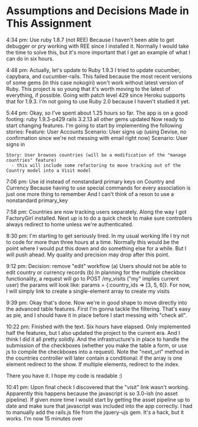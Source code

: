 Assumptions and Decisions Made in This Assignment
=================================================

4:34 pm:  Use ruby 1.8.7 (not REE)
  Because I haven't been able to get debugger or pry working with REE since I installed it.
  Normally I would take the time to solve this, but it's more important that I get an example of what I can do in six hours.

4:48 pm: Actually, let's update to Ruby 1.9.3
  I tried to update cucumber, capybara, and cucumber-rails.
  This failed because the most recent versions of some gems (in this case nokogiri) won't work without latest version of Ruby.
  This project is so young that it's worth moving to the latest of everything, if possible.
  Going with patch level 429 since Heroku supports that for 1.9.3.
  I'm not going to use Ruby 2.0 because I haven't studied it yet.

5:44 pm:
  Okay, so I've spent about 1.25 hours so far.
  The app is on a good footing:
    ruby 1.9.3-p429
    rails 3.2.13
    all other gems updated
  Now ready to start changing features.
  I'm going to start by implementing the following stories:
    Feature: User Accounts
      Scenario: User signs up (using Devise, no confirmation since we're not messing with email right now)
      Scenario: User signs in

    Story: User browses countries (will be a modification of the "manage countries" feature)
      - this will include some refactoring to move tracking out of the Country model into a Visit model

7:06 pm: Use id instead of nonstandard primary keys on Country and Currency
  Because having to use special commands for every association is just one more thing to remember
  And I can't think of a reson to use a nonstandard primary_key

7:58 pm:
  Countries are now tracking users separately.  Along the way I got FactoryGirl installed.
  Next up is to do a quick check to make sure controllers always redirect to home unless we're authenticated.

8:30 pm:
  I'm starting to get seriously tired.  In my usual working life I try not to code for more than three hours at a time.
  Normally this would be the point where I would put this down and do something else for a while.
  But I will push ahead.  My quality and precision may drop after this point.

9:12 pm: Decision: remove "edit" workflow
  (a) Users should not be able to edit country or currency records
  (b) In planning for the multiple checkbox functionality,
      a request will go to POST /my_visits ("my" implies current user)
      the params will look like:  params = {:country_ids => [3, 5, 6]}.
      For now, I will simply link to create a single-element array to create my visits

9:39 pm:
  Okay that's done.  Now we're in good shape to move directly into the advanced table features.
  First I'm gonna tackle the filtering.  That's easy as pie, and I should have it in place before I start messing with "check all".

10:22 pm:
  Finished with the text.  Six hours have elapsed.
  Only implemented half the features, but I also updated the project to the current era.
  And I think I did it all pretty solidly.
  And the infrastructure's in place to handle the submission of the checkboxes (whether you make the table a form, or use js to compile the checkboxes into a request).
  Note the "next_url" method in the countries controller will later contain a conditional:
    if the array is one element
      redirect to the show.
    If multiple elements,
      redirect to the index.

  There you have it.  I hope my code is readable :)


10:41 pm:
  Upon final check I discovered that the "visit" link wasn't working.
  Apparently this happens because the javascript is so 3.0-ish (no asset pipeline).
  If given more time I would start by getting the asset pipeline up to date and make sure that javascript was included into the app correctly.
  I had to manually add the rails.js file from the jquery-ujs gem.
  It's a hack, but it works.  I'm now 15 minutes over
